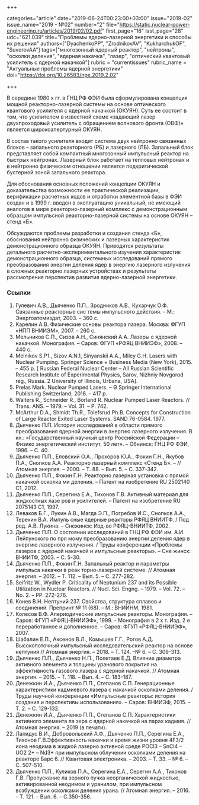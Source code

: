 +++

categories="article"
date="2019-06-24T00:23:00+03:00"
issue="2019-02"
issue_name="2019 - №02"
number="2"
file="https://static.nuclear-power-engineering.ru/articles/2019/02/02.pdf"
first_page="16"
last_page="28"
udc="621.039"
title="Проблемы ядерно-лазерной энергетики и способы их решения"
authors=["DyachenkoPP", "ZrodnikovAV", "KukharchukOF", "SuvorovAA"]
tags=["многозонный ядерный реактор", "нейтроны", "осколки деления", "ядерная накачка", "лазер", "оптический квантовый усилитель с ядерной накачкой"]
rubric = "currentissues"
rubric_name = "Актуальные проблемы ядерной энергетики"
doi="https://doi.org/10.26583/npe.2019.2.02"

+++

В середине 1980	х гг. в ГНЦ РФ	ФЭИ была сформулирована концепция мощной реакторно-лазерной системы на основе оптического квантового усилителя с ядерной накачкой (ОКУЯН). Суть ее состоит в том, что усилителем в известной схеме «задающий лазер 	 двухпроходовый усилитель с обращением волнового фронта (ОВФ)» является широкоапертурный ОКУЯН.

В состав такого усилителя входит система двух нейтронно	связанных блоков – запального реакторного (РБ) и лазерного (ЛБ). Запальный блок представляет собой компактный многозонный импульсный реактор на быстрых нейтронах. Лазерный блок работает на тепловых нейтронах и в нейтронно	физическом отношении является подкритической бустерной зоной запального реактора.

Для обоснования основных положений концепции ОКУЯН и доказательства возможности ее практической реализации, верификации расчетных кодов и отработки элементной базы в ФЭИ создан и в 1999 г. введен в эксплуатацию уникальный, не имеющий аналогов в мире реакторно-лазерный комплекс с демонстрационным образцом импульсной реакторно-лазерной системы на основе ОКУЯН – стенд «Б».

Обсуждаются проблемы разработки и создания стенда «Б», обоснования нейтронно	физических и лазерных характеристик демонстрационного образца ОКУЯН. Приводятся результаты детального расчетно-экспериментального изучения характеристик демонстрационного образца, системных исследований прямого преобразования энергии деления ядер в энергию лазерного излучения в сложных реакторно	лазерных устройствах и результаты рассмотрения перспектив развития ядерно-лазерной энергетики.

### Ссылки

1. Гулевич А.В., Дьяченко П.П., Зродников А.В., Кухарчук О.Ф. Связанные реакторные сис	 темы импульсного действия. – М.: Энергоатомиздат, 2003. – 360 с.
2. Карелин А.В. Физические основы реактора	лазера. Москва: ФГУП «НПП ВНИИЭМ», 2007. – 260 с.
3. Мельников С.П., Сизов А.Н., Синянский А.А. Лазеры с ядерной накачкой. Монография. – Саров: ФГУП «РФЯЦ	ВНИИЭФ», 2008. – 440 с.
4. Melnikov S.P1., Sizov A.N.1, Sinyanskii A.A., Miley G.H. Lasers with Nuclear Pumping. Springer Science + Business Media (New York), 2015. – 455 p. [ Russian Federal Nuclear Center – All Russian Scientific	Research Institute of Experimental Physics, Sarov, Nizhniy Novgorod reg., Russia. 2 University of Illinois, Urbana, USA].
5. Prelas Mark. Nuclear Pumped Lasers. – Θ Springer International Publishing Switzerland, 2016. – 417 p.
6. Walters R., Schneider R., Borland R. Nuclear Pumped Laser Reactors. // Trans. ANS. – 1979. – Vol. 31. – P. 742.
7. McArthur D.A., Shmidt Th.R., Tolefsrud Ph.B. Concepts for Construction of Large Reactor Exited Laser Systems. SAND 76-0584. 1977.
8. Дьяченко П.П. История исследований в области прямого преобразования ядерной энергии в энергию лазерного излучения. В кн.: «Государственный научный центр Российской Федерации –Физико	энергетический институт, 50 лет». – Обнинск: ГНЦ РФ	ФЭИ, 1996. – С. 40.
9. Дьяченко П.П., Еловский О.А., Прохоров Ю.А., Фокин Г.Н., Якубов П.А., Снопков А.А. Реакторно	лазерный комплекс «Стенд Б». – // Атомная энергия. – 2000. – Т. 88. – Вып. 5. – С. 337-342.
10. Дьяченко П.П., Фокин Г.Н. Реакторно	лазерная установка с прямой накачкой осколка	ми деления. – Патент на изобретение RU 2502140 C1, 2012.
11. Дьяченко П.П., Серегина Е.А., Тихонов Г.В. Активный материал для жидкостных лазе	ров и усилителей. – Патент на изобретение RU 2075143 C1, 1997.
12. Леваков Б.Г., Лукин А.В., Магда Э.П., Погребов И.С., Снопков А.А., Терехин В.А. Импуль	сные ядерные реакторы РФЯЦ	ВНИИТФ. / Под ред. А.В. Лукина. – Снежинск: Изд-во РФЯЦ-ВНИИТФ, 2002.
13. Дьяченко П.П. О состоянии исследований в ГНЦ РФ	ФЭИ им. А.И. Лейпунского по пря	мому преобразованию энергии деления ядер в энергию лазерного излучения. / Труды конференции «Проблемы лазеров с ядерной накачкой и импульсные реакторы». – Сне	жинск: ВНИИТФ, 2003. – С. 5-30.
14. Дьяченко П.П., Фокин Г.Н. Запальный реактор и параметры импульса накачки в реак	торно-лазерной системе. // Атомная энергия. – 2012. – Т. 112. – Вып. 5. – С. 277-282.
15. Seifritz W., Wydler P. Criticality of Neptunium	237 and its Possible Utilization in Nuclear Reactors. // Nucl. Sci. Engng. – 1979. – Vol. 72. – No. 2. – PP. 272-276.
16. Конев В.Н. Нептуний	237. Свойства, структура сплавов и соединений. Препринт № 11 (68). – М.: ВНИИНМ, 1981.
17. Колесов В.Ф. Апериодические импульсные реакторы. Монография. – Саров: ФГУП «РФЯЦ-ВНИИЭФ», 1999. - Монография в 2	х т. Изд. 2	е переработанное и дополненное. – Саров: ФГУП «РФЯЦ-ВНИИЭФ», 2007.
18. Шабалин Е.П., Аксенов В.Л., Комышев Г.Г., Рогов А.Д. Высокопоточный импульсный исследовательский реактор на основе нептуния // Атомная энергия. – 2018. – Т. 124. –№ 6. – С. 309-313.
19. Дьяченко П.П., Дьяченко Н.П., Полетаев Е.Д. Влияние диаметра активного элемента и толщины уранового покрытия на эффективность газового лазера с ядерной накачкой. // Атомная энергия. – 2015. – Т. 118. – Вып. 4. – С. 183-187.
20. Денежкин И.А., Дьяченко П.П., Степанов С.П. Генерационные характеристики кадмиевого лазера с накачкой осколками деления. / Труды научной конференции «Импульсные реакторы: история создания и перспективы использования». – Саров: ВНИИЭФ, 2015. – Т. 2. – С. 129-132.
21. Денежкин И.А., Дьяченко П.П., Степанов С.П. Характеристики активного элемента ла	 зера с ядерной накачкой на парах кадмия. // Атомная энергия. – 2019 (в печати).
22. Лапидус В.И., Добровольский А.Ф., Дьяченко П.П., Серегина Е.А., Тихонов Г.В.Эффективность накачки и время жизни уровня 4F3/2 иона неодима в жидкой лазерно	активной среде POCl3 – SnCl4 – UO2 2+ – Nd3+ при импульсном облучении осколками деления на реакторе Барс	6. // Квантовая электроника. – 2003. – Т. 33. – № 6. – С. 507-510.
23. Дьяченко П.П., Куликов П.А., Серегина Е.А., Серегин А.А., Тихонов Г.В. Пропускание ла	 зерного пучка неорганической жидкостью, активированной неодимом и уранилом, при импульсном возбуждении осколками деления урана. // Атомная энергия. – 2016. – Т. 121. – Вып. 6. – С.350-356.